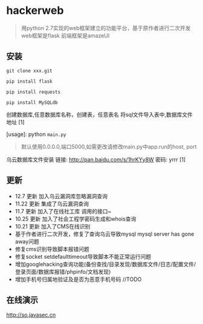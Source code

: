 # hackerweb

> 用python 2.7实现的web框架建立的功能平台，基于原作者进行二次开发
> web框架是flask  前端框架是amazeUI

## 安装
`git clone xxx.git`

`pip install flask`

`pip install requests`  

`pip install MySQLdb  `

创建数据库,任意数据库名称，创建表，任意表名
将sql文件导入表中,数据库文件地址 [1]

[usage]: python `main.py `
> 默认使用0.0.0.0,端口5000,如需更改请修改main.py中app.run的host, port

乌云数据库文件安装 链接: http://pan.baidu.com/s/1hrKYy8W 密码: yrrr [1]

## 更新

- 12.7 更新 加入乌云漏洞库忽略漏洞查询
- 11.22 更新 集成了乌云漏洞查询
- 11.7 更新 加入了在线社工库 调用的接口~
- 10.25 更新 加入了社会工程学密码生成和whois查询
- 10.21 更新 加入了CMS在线识别
- 基于作者进行二次开发，修复了查询乌云导致mysql mysql server has gone away问题
- 修复cms识别导致脚本报错问题
- 修复socket setdefaulttimeout导致脚本不能正常运行问题
- 增加googlehacking查询功能(备份查找/目录发现/数据库文件/日志/配置文件/登录页面/数据库报错/phpinfo/文档发现)
- 增加手机号归属地验证及是否为恶意手机号码 //TODO

## 在线演示

http://so.javasec.cn
